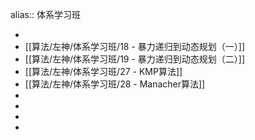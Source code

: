 alias:: 体系学习班

-
- [[算法/左神/体系学习班/18 - 暴力递归到动态规划（一）]]
- [[算法/左神/体系学习班/19 - 暴力递归到动态规划（二）]]
- [[算法/左神/体系学习班/27 - KMP算法]]
- [[算法/左神/体系学习班/28 - Manacher算法]]
-
-
-
-